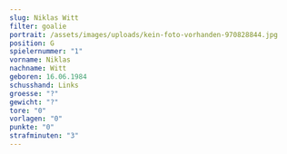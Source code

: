 ```yaml
---
slug: Niklas Witt
filter: goalie
portrait: /assets/images/uploads/kein-foto-vorhanden-970828844.jpg
position: G
spielernummer: "1"
vorname: Niklas
nachname: Witt
geboren: 16.06.1984
schusshand: Links
groesse: "?"
gewicht: "?"
tore: "0"
vorlagen: "0"
punkte: "0"
strafminuten: "3"
---
```


